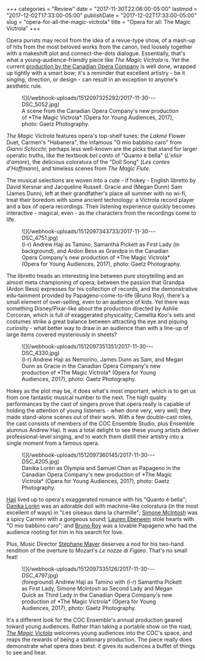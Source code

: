 +++
categories = "Review"
date = "2017-11-30T22:06:00-05:00"
lastmod = "2017-12-02T17:33:00-05:00"
publishDate = "2017-12-02T17:33:00-05:00"
slug = "opera-for-all-the-magic-victrola"
title = "Opera for all: The Magic Victrola"
+++

Opera purists may recoil from the idea of a revue-type show, of a mash-up of hits from the most beloved works from the canon, tied loosely together with a makeshift plot and connect-the-dots dialogue. Essentially, that's what a young-audience-friendly piece like *The Magic Victrola* is. Yet the current [production by the Canadian Opera Company](http://www.coc.ca/PerformancesAndTickets/1718Season/OperaforYoungAudiences.aspx) is well done, wrapped up tightly with a smart bow; it's a reminder that excellent artistry - be it singing, direction, or design - can result in an exception to anyone's aesthetic rule.

<figure data-type="image">
![](/webhook-uploads/1512097325292/2017-11-30---DSC_5052.jpg)
<figcaption>A scene from the Canadian Opera Company's new production of *The Magic Victrola* (Opera for Young Audiences, 2017), photo: Gaetz Photography.</figcaption>
</figure>

*The Magic Victrola* features opera's top-shelf tunes: the *Lakmé* Flower Duet, Carmen's "Habanera",  the infamous "O mio babbino caro" from *Gianni Schicchi*; perhaps less well-known are the picks that stand for larger operatic truths, like the textbook *bel canto* of "Quanto è bella" (*L'elisir d'amore*), the delicious coloratura of the "Doll Song" (*Les contes d'Hoffmann*), and timeless scenes from *The Magic Flute*.

The musical selections are woven into a cute - if hokey - English libretto by David Kersnar and Jacqueline Russell. Gracie and (Megan Dunn) Sam (James Dunn), left at their grandfather's place all summer with no wi-fi, treat their boredom with some ancient technology: a Victrola record player and a box of opera recordings. Their listening experience quickly becomes interactive - magical, even - as the characters from the recordings come to life.

<figure data-type="image">
![](/webhook-uploads/1512097343733/2017-11-30---DSC_4751.jpg)
<figcaption>(l-r) Andrew Haji as Tamino, Samantha Pickett as First Lady (in background), and Ardon Bess as Grandpa in the Canadian Opera Company's new production of *The Magic Victrola* (Opera for Young Audiences, 2017), photo: Gaetz Photography.</figcaption>
</figure>

The libretto treads an interesting line between pure storytelling and an almost meta championing of opera; between the passion that Grandpa (Ardon Bess) expresses for his collection of records, and the demonstrative edu-tainment provided by Papageno-come-to-life (Bruno Roy), there's a small element of over-selling, even to an audience of kids. Yet there was something Disney/Pixar-like about the production directed by Ashlie Corcoran, which is full of exaggerated physicality; Camellia Koo's sets and costumes strike a great balance between attracting the eye and piquing curiosity - what better way to draw in an audience than with a line-up of large items covered mysteriously in sheets?

<figure data-type="image">
![](/webhook-uploads/1512097351351/2017-11-30---DSC_4330.jpg)
<figcaption>(l-r) Andrew Haji as Nemorino, James Dunn as Sam, and Megan Dunn as Gracie in the Canadian Opera Company's new production of *The Magic Victrola* (Opera for Young Audiences, 2017), photo: Gaetz Photography.</figcaption>
</figure>

Hokey as the plot may be, it does what's most important, which is to get us from one fantastic musical number to the next. The high quality performances by the cast of singers prove that opera really is capable of holding the attention of young listeners - when done very, very well; they made stand-alone scenes out of their work. With a few double-cast roles, the cast consists of members of the COC Ensemble Studio, plus Ensemble alumnus Andrew Haji. It was a total delight to see these young artists deliver professional-level singing, and to watch them distill their artistry into a single moment from a famous opera.

<figure data-type="image">
![](/webhook-uploads/1512097360145/2017-11-30---DSC_4205.jpg)
<figcaption>Danika Lorèn as Olympia and Samuel Chan as Papageno in the Canadian Opera Company's new production of *The Magic Victrola* (Opera for Young Audiences, 2017), photo: Gaetz Photography.</figcaption>
</figure>

[Haji](/talking-with-singers-andrew-haji/) lived up to opera's exaggerated romance with his "Quanto è bella"; [Danika Lorèn](/spotlight-on-danika-loren/) was an adorable doll with machine-like coloratura (in the most excellent of ways) in "Les oiseaux dans la charmille"; [Simone McIntosh](/scene/people/simone-mcintosh/) was a spicy Carmen with a gorgeous sound; [Lauren Eberwein](/scene/people/lauren-eberwein/) stole hearts with "O mio babbino caro"; and [Bruno Roy](/scene/people/bruno-roy/) was a lovable Papageno who had the audience rooting for him in his search for love.

Plus, Music Director [Stéphane Mayer](/scene/people/stephane-mayer/) deserves a nod for his two-hand rendition of the overture to Mozart's *Le nozze di Figaro*. That's no small feat!

<figure data-type="image">
![](/webhook-uploads/1512097335126/2017-11-30---DSC_4797.jpg)
<figcaption>(foreground) Andrew Haji as Tamino with (l-r) Samantha Pickett as First Lady, Simone McIntosh as Second Lady and Megan Quick as Third Lady in the Canadian Opera Company's new production of *The Magic Victrola* (Opera for Young Audiences, 2017), photo: Gaetz Photography.</figcaption>
</figure>

It's a different look for the COC Ensemble's annual production geared toward young audiences. Rather than taking a portable show on the road, [*The Magic Victola*](http://www.coc.ca/PerformancesAndTickets/1718Season/OperaforYoungAudiences.aspx) welcomes young audiences into the COC's space, and reaps the rewards of being a stationary production. The piece really does demonstrate what opera does best: it gives its audiences a buffet of things to see and hear.
